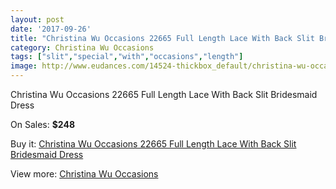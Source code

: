 ```yaml
---
layout: post
date: '2017-09-26'
title: "Christina Wu Occasions 22665 Full Length Lace With Back Slit Bridesmaid Dress"
category: Christina Wu Occasions
tags: ["slit","special","with","occasions","length"]
image: http://www.eudances.com/14524-thickbox_default/christina-wu-occasions-22665-full-length-lace-with-back-slit-bridesmaid-dress.jpg
---
```

Christina Wu Occasions 22665 Full Length Lace With Back Slit Bridesmaid Dress

On Sales: **$248**
<a href="https://www.eudances.com/en/christina-wu-occasions/4349-christina-wu-occasions-22665-full-length-lace-with-back-slit-bridesmaid-dress.html"><amp-img layout="responsive" width="600" height="600" src="//www.eudances.com/14524-thickbox_default/christina-wu-occasions-22665-full-length-lace-with-back-slit-bridesmaid-dress.jpg" alt="Christina Wu Occasions 22665 Full Length Lace With Back Slit Bridesmaid Dress 0" /></a>
<a href="https://www.eudances.com/en/christina-wu-occasions/4349-christina-wu-occasions-22665-full-length-lace-with-back-slit-bridesmaid-dress.html"><amp-img layout="responsive" width="600" height="600" src="//www.eudances.com/14527-thickbox_default/christina-wu-occasions-22665-full-length-lace-with-back-slit-bridesmaid-dress.jpg" alt="Christina Wu Occasions 22665 Full Length Lace With Back Slit Bridesmaid Dress 1" /></a>
<a href="https://www.eudances.com/en/christina-wu-occasions/4349-christina-wu-occasions-22665-full-length-lace-with-back-slit-bridesmaid-dress.html"><amp-img layout="responsive" width="600" height="600" src="//www.eudances.com/14526-thickbox_default/christina-wu-occasions-22665-full-length-lace-with-back-slit-bridesmaid-dress.jpg" alt="Christina Wu Occasions 22665 Full Length Lace With Back Slit Bridesmaid Dress 2" /></a>
<a href="https://www.eudances.com/en/christina-wu-occasions/4349-christina-wu-occasions-22665-full-length-lace-with-back-slit-bridesmaid-dress.html"><amp-img layout="responsive" width="600" height="600" src="//www.eudances.com/14525-thickbox_default/christina-wu-occasions-22665-full-length-lace-with-back-slit-bridesmaid-dress.jpg" alt="Christina Wu Occasions 22665 Full Length Lace With Back Slit Bridesmaid Dress 3" /></a>

Buy it: [Christina Wu Occasions 22665 Full Length Lace With Back Slit Bridesmaid Dress](https://www.eudances.com/en/christina-wu-occasions/4349-christina-wu-occasions-22665-full-length-lace-with-back-slit-bridesmaid-dress.html "Christina Wu Occasions 22665 Full Length Lace With Back Slit Bridesmaid Dress")

View more: [Christina Wu Occasions](https://www.eudances.com/en/59-christina-wu-occasions "Christina Wu Occasions")